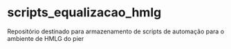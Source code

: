 # scripts_equalizacao_hmlg
Repositório destinado para armazenamento de scripts de automação para o ambiente de HMLG do pier
